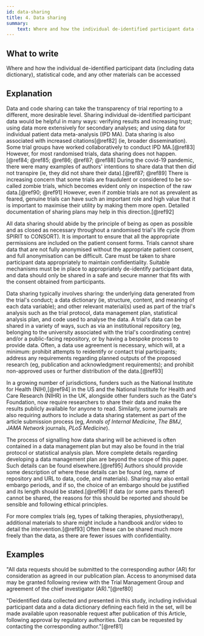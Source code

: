 ```yaml
---
id: data-sharing
title: 4. Data sharing
summary:
    text: Where and how the individual de-identified participant data (including data dictionary), statistical code and any other materials can be accessed.
---
```


## What to write

Where and how the individual de-identified participant data (including data dictionary), statistical code, and any other materials can be accessed

## Explanation

Data and code sharing can take the transparency of trial reporting to a
different, more desirable level. Sharing individual de-identified
participant data would be helpful in many ways: verifying results and
increasing trust; using data more extensively for secondary analyses;
and using data for individual patient data meta-analysis (IPD MA). Data
sharing is also associated with increased citations[@ref82] (ie, broader
dissemination). Some trial groups have worked collaboratively to conduct
IPD MA.[@ref83] However, for most randomised trials, data sharing does
not happen.[@ref84; @ref85; @ref86; @ref87; @ref88] During the
covid-19 pandemic, there were many examples of authors' intentions to
share data that then did not transpire (ie, they did not share their
data).[@ref87; @ref89] There is increasing concern that some trials are
fraudulent or considered to be so-called zombie trials, which becomes
evident only on inspection of the raw data.[@ref90; @ref91] However,
even if zombie trials are not as prevalent as feared, genuine trials can
have such an important role and high value that it is important to
maximise their utility by making them more open. Detailed documentation
of sharing plans may help in this direction.[@ref92]

All data sharing should abide by the principle of being as open as
possible and as closed as necessary throughout a randomised trial's life
cycle (from SPIRIT to CONSORT). It is important to ensure that all the
appropriate permissions are included on the patient consent forms.
Trials cannot share data that are not fully anonymised without the
appropriate patient consent, and full anonymisation can be difficult.
Care must be taken to share participant data appropriately to maintain
confidentiality. Suitable mechanisms must be in place to appropriately
de-identify participant data, and data should only be shared in a safe
and secure manner that fits with the consent obtained from participants.

Data sharing typically involves sharing: the underlying data generated
from the trial's conduct; a data dictionary (ie, structure, content, and
meaning of each data variable); and other relevant material(s) used as
part of the trial's analysis such as the trial protocol, data management
plan, statistical analysis plan, and code used to analyse the data. A
trial's data can be shared in a variety of ways, such as via an
institutional repository (eg, belonging to the university associated
with the trial's coordinating centre) and/or a public-facing repository,
or by having a bespoke process to provide data. Often, a data use
agreement is necessary, which will, at a minimum: prohibit attempts to
reidentify or contact trial participants; address any requirements
regarding planned outputs of the proposed research (eg, publication and
acknowledgment requirements); and prohibit non-approved uses or further
distribution of the data.[@ref93]

In a growing number of jurisdictions, funders such as the National
Institute for Health (NIH),[@ref94] in the US and the National Institute
for Health and Care Research (NIHR) in the UK, alongside other funders
such as the Gate's Foundation, now require researchers to share their
data and make the results publicly available for anyone to read.
Similarly, some journals are also requiring authors to include a data
sharing statement as part of the article submission process (eg, *Annals
of Internal Medicine*, *The BMJ*, *JAMA Network* journals, *PLoS
Medicine*).

The process of signalling how data sharing will be achieved is often
contained in a data management plan but may also be found in the trial
protocol or statistical analysis plan. More complete details regarding
developing a data management plan are beyond the scope of this paper.
Such details can be found elsewhere.[@ref95] Authors should provide some
description of where these details can be found (eg, name of repository
and URL to data, code, and materials). Sharing may also entail embargo
periods, and if so, the choice of an embargo should be justified and its
length should be stated.[@ref96] If data (or some parts thereof) cannot
be shared, the reasons for this should be reported and should be
sensible and following ethical principles.

For more complex trials (eg, types of talking therapies, physiotherapy),
additional materials to share might include a handbook and/or video to
detail the intervention.[@ref93] Often these can be shared much more
freely than the data, as there are fewer issues with confidentiality.

## Examples

"All data requests should be submitted to the corresponding author (AR)
for consideration as agreed in our publication plan. Access to
anonymised data may be granted following review with the Trial
Management Group and agreement of the chief investigator (AR)."[@ref80]

"Deidentified data collected and presented in this study, including
individual participant data and a data dictionary defining each field in
the set, will be made available upon reasonable request after
publication of this Article, following approval by regulatory
authorities. Data can be requested by contacting the corresponding
author."[@ref81]
